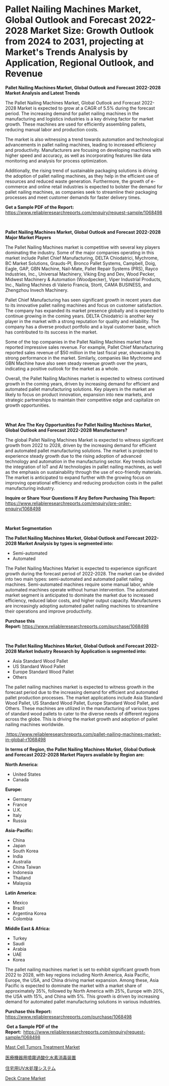 <p><h1>Pallet Nailing Machines Market, Global Outlook and Forecast 2022-2028 Market Size: Growth Outlook from 2024 to 2031, projecting at Market's Trends Analysis by Application, Regional Outlook, and Revenue</h1></p><p><strong>Pallet Nailing Machines Market, Global Outlook and Forecast 2022-2028 Market Analysis and Latest Trends</strong></p>
<p><p>The Pallet Nailing Machines Market, Global Outlook and Forecast 2022-2028 Market is expected to grow at a CAGR of 5.5% during the forecast period. The increasing demand for pallet nailing machines in the manufacturing and logistics industries is a key driving factor for market growth. These machines are used for efficiently assembling pallets, reducing manual labor and production costs. </p><p>The market is also witnessing a trend towards automation and technological advancements in pallet nailing machines, leading to increased efficiency and productivity. Manufacturers are focusing on developing machines with higher speed and accuracy, as well as incorporating features like data monitoring and analysis for process optimization.</p><p>Additionally, the rising trend of sustainable packaging solutions is driving the adoption of pallet nailing machines, as they help in the efficient use of resources and reduced waste generation. Furthermore, the growth of e-commerce and online retail industries is expected to bolster the demand for pallet nailing machines, as companies seek to streamline their packaging processes and meet customer demands for faster delivery times.</p></p>
<p><strong>Get a Sample PDF of the Report:&nbsp;</strong> <a href="https://www.reliableresearchreports.com/enquiry/request-sample/1068498">https://www.reliableresearchreports.com/enquiry/request-sample/1068498</a></p>
<p>&nbsp;</p>
<p><strong>Pallet Nailing Machines Market, Global Outlook and Forecast 2022-2028 Major Market Players</strong></p>
<p><p>The Pallet Nailing Machines market is competitive with several key players dominating the industry. Some of the major companies operating in this market include Pallet Chief Manufacturing, DELTA Chiodatrici, Mychrome, BC Market Solutions, Grauds-PI, Bronco Pallet Systems, Campbell, Doig, Eagle, GAP, GBN Machine, Nail-Mate, Pallet Repair Systems (PRS), Rayco Industries, Inc., Universal Machinery, Viking Eng and Dev, Wood Pecker, Midwest Machinery & Automation (Woodpecker), Viper Industrial Products, Inc., Nailing Machines di Valerio Francia, Storti, CAMA BUSINESS, and Zhengzhou Invech Machinery.</p><p>Pallet Chief Manufacturing has seen significant growth in recent years due to its innovative pallet nailing machines and focus on customer satisfaction. The company has expanded its market presence globally and is expected to continue growing in the coming years. DELTA Chiodatrici is another key player in the market with a strong reputation for quality and reliability. The company has a diverse product portfolio and a loyal customer base, which has contributed to its success in the market.</p><p>Some of the top companies in the Pallet Nailing Machines market have reported impressive sales revenue. For example, Pallet Chief Manufacturing reported sales revenue of $50 million in the last fiscal year, showcasing its strong performance in the market. Similarly, companies like Mychrome and GBN Machine have also seen steady revenue growth over the years, indicating a positive outlook for the market as a whole.</p><p>Overall, the Pallet Nailing Machines market is expected to witness continued growth in the coming years, driven by increasing demand for efficient and automated pallet manufacturing solutions. Key players in the market are likely to focus on product innovation, expansion into new markets, and strategic partnerships to maintain their competitive edge and capitalize on growth opportunities.</p></p>
<p>&nbsp;</p>
<p><strong>What Are The Key Opportunities For Pallet Nailing Machines Market, Global Outlook and Forecast 2022-2028 Manufacturers?</strong></p>
<p><p>The global Pallet Nailing Machines Market is expected to witness significant growth from 2022 to 2028, driven by the increasing demand for efficient and automated pallet manufacturing solutions. The market is projected to experience steady growth due to the rising adoption of advanced technology and automation in the manufacturing sector. Key trends include the integration of IoT and AI technologies in pallet nailing machines, as well as the emphasis on sustainability through the use of eco-friendly materials. The market is anticipated to expand further with the growing focus on improving operational efficiency and reducing production costs in the pallet manufacturing industry.</p></p>
<p><strong>Inquire or Share Your Questions If Any Before Purchasing This Report:</strong> <a href="https://www.reliableresearchreports.com/enquiry/pre-order-enquiry/1068498">https://www.reliableresearchreports.com/enquiry/pre-order-enquiry/1068498</a></p>
<p>&nbsp;</p>
<p><strong>Market Segmentation</strong></p>
<p><strong>The Pallet Nailing Machines Market, Global Outlook and Forecast 2022-2028 Market Analysis by types is segmented into:</strong></p>
<p><ul><li>Semi-automated</li><li>Automated</li></ul></p>
<p><p>The Pallet Nailing Machines Market is expected to experience significant growth during the forecast period of 2022-2028. The market can be divided into two main types: semi-automated and automated pallet nailing machines. Semi-automated machines require some manual labor, while automated machines operate without human intervention. The automated market segment is anticipated to dominate the market due to increased efficiency, reduced labor costs, and higher output capacity. Manufacturers are increasingly adopting automated pallet nailing machines to streamline their operations and improve productivity.</p></p>
<p><strong>Purchase this Report:&nbsp;</strong><a href="https://www.reliableresearchreports.com/purchase/1068498">https://www.reliableresearchreports.com/purchase/1068498</a></p>
<p>&nbsp;</p>
<p><strong>The Pallet Nailing Machines Market, Global Outlook and Forecast 2022-2028 Market Industry Research by Application is segmented into:</strong></p>
<p><ul><li>Asia Standard Wood Pallet</li><li>US Standard Wood Pallet</li><li>Europe Standard Wood Pallet</li><li>Others</li></ul></p>
<p><p>The pallet nailing machines market is expected to witness growth in the forecast period due to the increasing demand for efficient and automated pallet production processes. The market applications include Asia Standard Wood Pallet, US Standard Wood Pallet, Europe Standard Wood Pallet, and Others. These machines are utilized in the manufacturing of various types of standard wood pallets to cater to the diverse needs of different regions across the globe. This is driving the market growth and adoption of pallet nailing machines worldwide.</p></p>
<p><a href="https://www.reliableresearchreports.com/pallet-nailing-machines-market-in-global-r1068498">&nbsp;https://www.reliableresearchreports.com/pallet-nailing-machines-market-in-global-r1068498</a></p>
<p><strong>In terms of Region, the Pallet Nailing Machines Market, Global Outlook and Forecast 2022-2028 Market Players available by Region are:</strong></p>
<p>
    <p> <strong> North America: </strong>
        <ul>
            <li>United States</li>
            <li>Canada</li>
        </ul>
        </p> 
    <p> <strong> Europe: </strong>
        <ul>
            <li>Germany</li>
            <li>France</li>
            <li>U.K.</li>
            <li>Italy</li>
            <li>Russia</li>
        </ul>
        </p> 
    <p> <strong> Asia-Pacific: </strong>
        <ul>
            <li>China</li>
            <li>Japan</li>
            <li>South Korea</li>
            <li>India</li>
            <li>Australia</li>
            <li>China Taiwan</li>
            <li>Indonesia</li>
            <li>Thailand</li>
            <li>Malaysia</li>
        </ul>
        </p> 
    <p> <strong> Latin America: </strong>
        <ul>
            <li>Mexico</li>
            <li>Brazil</li>
            <li>Argentina Korea</li>
            <li>Colombia</li>
        </ul>
        </p> 
    <p> <strong> Middle East & Africa: </strong>
        <ul>
            <li>Turkey</li>
            <li>Saudi</li>
            <li>Arabia</li>
            <li>UAE</li>
            <li>Korea</li>
        </ul>
    </p>
    </p>
<p><p>The pallet nailing machines market is set to exhibit significant growth from 2022 to 2028, with key regions including North America, Asia Pacific, Europe, the USA, and China driving market expansion. Among these, Asia Pacific is expected to dominate the market with a market share of approximately 35%, followed by North America with 25%, Europe with 20%, the USA with 15%, and China with 5%. This growth is driven by increasing demand for automated pallet manufacturing solutions in various industries.</p></p>
<p><strong>Purchase this Report: </strong><a href="https://www.reliableresearchreports.com/purchase/1068498">https://www.reliableresearchreports.com/purchase/1068498</a></p>
<p>&nbsp;<strong>Get a Sample PDF of the Report:&nbsp;&nbsp;</strong><a href="https://www.reliableresearchreports.com/enquiry/request-sample/1068498">https://www.reliableresearchreports.com/enquiry/request-sample/1068498</a></p>
<p><strong></strong></p>
<p><p><a href="https://www.linkedin.com/pulse/mast-cell-tumors-treatment-market-key-successful-business-ciaef">Mast Cell Tumors Treatment Market</a></p><p><a href="https://github.com/RaeJenkins1952/Market-Research-Report-List-1/blob/main/628375585314.md">医療機器用噴霧過酸化水素消毒装置</a></p><p><a href="https://github.com/TysonKub/Market-Research-Report-List-1/blob/main/993546685315.md">住宅用UV水処理システム</a></p><p><a href="https://www.linkedin.com/pulse/analyzing-deck-crane-market-global-industry-perspective-forecast-pwrhf">Deck Crane Market</a></p></p>